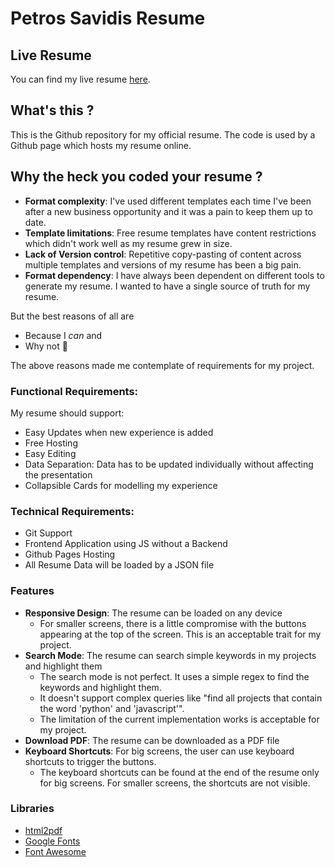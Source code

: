 # Petros Savidis Resume

## Live Resume

You can find my live resume [here](https://psavidis.github.io/resume/).

## What's this ?
This is the Github repository for my official resume. The code is used by a Github page which hosts my resume online.

## Why the heck you coded your resume ?
- **Format complexity**: I've used different templates each time I've been after a new business opportunity and it was a pain to keep them up to date.
- **Template limitations**: Free resume templates have content restrictions which didn't work well as my resume grew in size.
- **Lack of Version control**: Repetitive copy-pasting of content across multiple templates and versions of my resume has been a big pain.
- **Format dependency**: I have always been dependent on different tools to generate my resume. I wanted to have a single source of truth for my resume. 

But the best reasons of all are

- Because I _can_ and 
- Why not 🤘

The above reasons made me contemplate of requirements for my project.

### Functional Requirements:

My resume should support:

- Easy Updates when new experience is added
- Free Hosting
- Easy Editing
- Data Separation: Data has to be updated individually without affecting the presentation
- Collapsible Cards for modelling my experience

### Technical Requirements:
- Git Support
- Frontend Application using JS without a Backend
- Github Pages Hosting
- All Resume Data will be loaded by a JSON file

### Features

- **Responsive Design**: The resume can be loaded on any device
  - For smaller screens, there is a little compromise with the buttons appearing at the top of the screen. This is an acceptable trait for my project.
- **Search Mode**: The resume can search simple keywords in my projects and highlight them
  - The search mode is not perfect. It uses a simple regex to find the keywords and highlight them. 
  - It doesn't support complex queries like "find all projects that contain the word 'python' and 'javascript'". 
  - The limitation of the current implementation works is acceptable for my project.
- **Download PDF**: The resume can be downloaded as a PDF file
- **Keyboard Shortcuts**: For big screens, the user can use keyboard shortcuts to trigger the buttons.
  - The keyboard shortcuts can be found at the end of the resume only for big screens. For smaller screens, the shortcuts are not visible.

### Libraries

- [html2pdf](https://ekoopmans.github.io/html2pdf.js/)
- [Google Fonts](https://fonts.google.com/)
- [Font Awesome](https://fontawesome.com/)